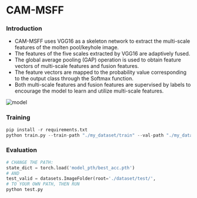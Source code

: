 # CAM-MSFF

### Introduction

- CAM-MSFF uses VGG16 as a skeleton network to extract the multi-scale features of the molten pool/keyhole image. 
- The features of the five scales extracted by VGG16 are adaptively fused. 
- The global average pooling (GAP) operation is used to obtain feature vectors of multi-scale features and fusion features. 
- The feature vectors are mapped to the probability value corresponding to the output class through the Softmax function.
- Both multi-scale features and fusion features are supervised by labels to encourage the model to learn and utilize multi-scale features. 

![model](./figures/model.png)

### Training 

```python
pip install -r requirements.txt
python train.py --train-path "./my_dataset/train" --val-path "./my_dataset/val" --batch-size 8
```

### Evaluation

```python
# CHANGE THE PATH:
state_dict = torch.load('model_pth/best_acc.pth')
# AND
test_valid = datasets.ImageFolder(root='./dataset/test/',
# TO YOUR OWN PATH, THEN RUN
python test.py
```
